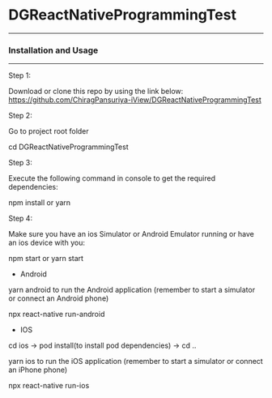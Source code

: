 # DGReactNativeProgrammingTest

<hr />
<h3>Installation and Usage</h3>
<hr />

Step 1:

Download or clone this repo by using the link below:
https://github.com/ChiragPansuriya-iView/DGReactNativeProgrammingTest

Step 2:

Go to project root folder

cd DGReactNativeProgrammingTest

Step 3:

Execute the following command in console to get the required dependencies:

npm install or yarn

Step 4:

Make sure you have an ios Simulator or Android Emulator running or have an ios device with you:

npm start or yarn start

- Android

yarn android to run the Android application (remember to start a simulator or connect an Android phone)

npx react-native run-android

- IOS

cd ios -> pod install(to install pod dependencies) -> cd ..

yarn ios to run the iOS application (remember to start a simulator or connect an iPhone phone)

npx react-native run-ios
